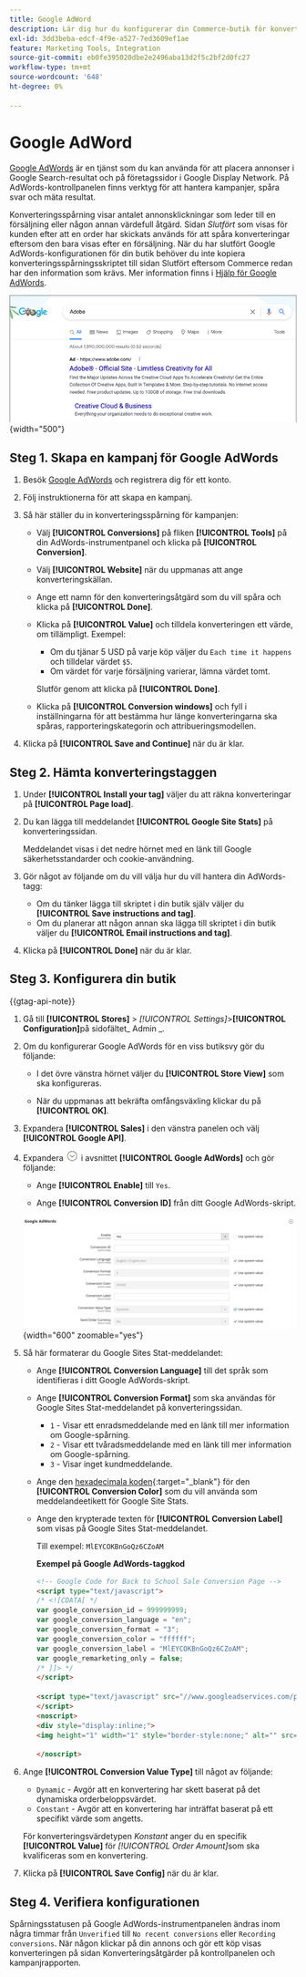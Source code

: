 ```yaml
---
title: Google AdWord
description: Lär dig hur du konfigurerar din Commerce-butik för konvertering av Google AdWords för att mäta vilka annonsklickningar som leder till en försäljning eller andra värdefulla åtgärder.
exl-id: 3dd3beba-edcf-4f9e-a527-7ed3609ef1ae
feature: Marketing Tools, Integration
source-git-commit: eb0fe395020dbe2e2496aba13d2f5c2bf2d0fc27
workflow-type: tm+mt
source-wordcount: '648'
ht-degree: 0%

---
```


# Google AdWord

[Google AdWords][1] är en tjänst som du kan använda för att placera annonser i Google Search-resultat och på företagssidor i Google Display Network. På AdWords-kontrollpanelen finns verktyg för att hantera kampanjer, spåra svar och mäta resultat.

Konverteringsspårning visar antalet annonsklickningar som leder till en försäljning eller någon annan värdefull åtgärd. Sidan _Slutfört_ som visas för kunden efter att en order har skickats används för att spåra konverteringar eftersom den bara visas efter en försäljning. När du har slutfört Google AdWords-konfigurationen för din butik behöver du inte kopiera konverteringsspårningsskriptet till sidan Slutfört eftersom Commerce redan har den information som krävs. Mer information finns i [Hjälp för Google AdWords][2].

![Adobe annons i Google sökresultat](./assets/google-adwords-adobe-ad.png){width="500"}

## Steg 1. Skapa en kampanj för Google AdWords

1. Besök [Google AdWords][3] och registrera dig för ett konto.

1. Följ instruktionerna för att skapa en kampanj.

1. Så här ställer du in konverteringsspårning för kampanjen:

   - Välj **[!UICONTROL Conversions]** på fliken **[!UICONTROL Tools]** på din AdWords-instrumentpanel och klicka på **[!UICONTROL Conversion]**.

   - Välj **[!UICONTROL Website]** när du uppmanas att ange konverteringskällan.

   - Ange ett namn för den konverteringsåtgärd som du vill spåra och klicka på **[!UICONTROL Done]**.

   - Klicka på **[!UICONTROL Value]** och tilldela konverteringen ett värde, om tillämpligt. Exempel:

      - Om du tjänar 5 USD på varje köp väljer du `Each time it happens` och tilldelar värdet `$5`.
      - Om värdet för varje försäljning varierar, lämna värdet tomt.

     Slutför genom att klicka på **[!UICONTROL Done]**.

   - Klicka på **[!UICONTROL Conversion windows]** och fyll i inställningarna för att bestämma hur länge konverteringarna ska spåras, rapporteringskategorin och attribueringsmodellen.

1. Klicka på **[!UICONTROL Save and Continue]** när du är klar.

## Steg 2. Hämta konverteringstaggen

1. Under **[!UICONTROL Install your tag]** väljer du att räkna konverteringar på **[!UICONTROL Page load]**.

1. Du kan lägga till meddelandet **[!UICONTROL Google Site Stats]** på konverteringssidan.

   Meddelandet visas i det nedre hörnet med en länk till Google säkerhetsstandarder och cookie-användning.

1. Gör något av följande om du vill välja hur du vill hantera din AdWords-tagg:

   - Om du tänker lägga till skriptet i din butik själv väljer du **[!UICONTROL Save instructions and tag]**.
   - Om du planerar att någon annan ska lägga till skriptet i din butik väljer du **[!UICONTROL Email instructions and tag]**.

1. Klicka på **[!UICONTROL Done]** när du är klar.

## Steg 3. Konfigurera din butik

{{gtag-api-note}}

1. Gå till **[!UICONTROL Stores]** > _[!UICONTROL Settings]_>**[!UICONTROL Configuration]**&#x200B;på sidofältet_ Admin _.

1. Om du konfigurerar Google AdWords för en viss butiksvy gör du följande:

   - I det övre vänstra hörnet väljer du **[!UICONTROL Store View]** som ska konfigureras.

   - När du uppmanas att bekräfta omfångsväxling klickar du på **[!UICONTROL OK]**.

1. Expandera **[!UICONTROL Sales]** i den vänstra panelen och välj **[!UICONTROL Google API]**.

1. Expandera ![Expansionsväljaren](../assets/icon-display-expand.png) i avsnittet **[!UICONTROL Google AdWords]** och gör följande:

   - Ange **[!UICONTROL Enable]** till `Yes`.

   - Ange **[!UICONTROL Conversion ID]** från ditt Google AdWords-skript.

   ![Försäljningskonfiguration - Google Ads API](../configuration-reference/sales/assets/google-api-google-adwords.png){width="600" zoomable="yes"}

1. Så här formaterar du Google Sites Stat-meddelandet:

   - Ange **[!UICONTROL Conversion Language]** till det språk som identifieras i ditt Google AdWords-skript.

   - Ange **[!UICONTROL Conversion Format]** som ska användas för Google Sites Stat-meddelandet på konverteringssidan.

      - `1` - Visar ett enradsmeddelande med en länk till mer information om Google-spårning.
      - `2` - Visar ett tvåradsmeddelande med en länk till mer information om Google-spårning.
      - `3` - Visar inget kundmeddelande.

   - Ange den [hexadecimala koden][4]{:target=&quot;_blank&quot;} för den **[!UICONTROL Conversion Color]** som du vill använda som meddelandeetikett för Google Site Stats.

   - Ange den krypterade texten för **[!UICONTROL Conversion Label]** som visas på Google Sites Stat-meddelandet.

     Till exempel: `MlEYCOKBnGoQz6CZoAM`

     **Exempel på Google AdWords-taggkod**

     ```html
     <!-- Google Code for Back to School Sale Conversion Page -->
     <script type="text/javascript">
     /* <![CDATA[ */
     var google_conversion_id = 999999999;
     var google_conversion_language = "en";
     var google_conversion_format = "3";
     var google_conversion_color = "ffffff";
     var google_conversion_label = "MlEYCOKBnGoQz6CZoAM";
     var google_remarketing_only = false;
     /* ]]> */
     </script>
     
     <script type="text/javascript" src="//www.googleadservices.com/pagead/conversion.js">
     </script>
     <noscript>
     <div style="display:inline;">
     <img height="1" width="1" style="border-style:none;" alt="" src="//www.googleadservices.com/pagead/conversion/872829007/?label=MlEYCOKBnGoQz6CZoAM&amp;guid=ON&amp;script=0"/>
     
     </noscript>
     ```

1. Ange **[!UICONTROL Conversion Value Type]** till något av följande:

   - `Dynamic` - Avgör att en konvertering har skett baserat på det dynamiska orderbeloppsvärdet.
   - `Constant` - Avgör att en konvertering har inträffat baserat på ett specifikt värde som angetts.

   För konverteringsvärdetypen _Konstant_ anger du en specifik **[!UICONTROL Value]** för _[!UICONTROL Order Amount]_&#x200B;som ska kvalificeras som en konvertering.

1. Klicka på **[!UICONTROL Save Config]** när du är klar.

## Steg 4. Verifiera konfigurationen

Spårningsstatusen på Google AdWords-instrumentpanelen ändras inom några timmar från `Unverified` till `No recent conversions` eller `Recording conversions`. När någon klickar på din annons och gör ett köp visas konverteringen på sidan Konverteringsåtgärder på kontrollpanelen och kampanjrapporten.

[1]: https://www.google.com/adwords/
[2]: https://support.google.com/adwords/answer/6095821
[3]: https://ads.google.com/
[4]: https://www.w3schools.com/colors/colors_picker.asp

